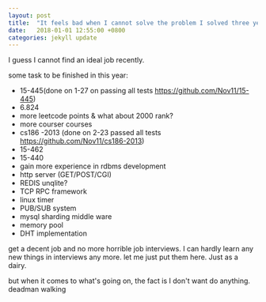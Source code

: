 ```yaml
---
layout: post
title:  "It feels bad when I cannot solve the problem I solved three years ago. Sign."
date:   2018-01-01 12:55:00 +0800
categories: jekyll update
---
```

I guess I cannot find an ideal job recently.

some task to be finished in this year:
* 15-445(done on 1-27 on passing all tests https://github.com/Nov11/15-445)
* 6.824
* more leetcode points & what about 2000 rank?
* more courser courses
* cs186 -2013 (done on 2-23 passed all tests https://github.com/Nov11/cs186-2013)
* 15-462
* 15-440
* gain more experience in rdbms development
* http server (GET/POST/CGI)
* REDIS unqlite?
* TCP RPC framework
* linux timer
* PUB/SUB system
* mysql sharding middle ware
* memory pool
* DHT implementation

get a decent job and no more horrible job interviews.
I can hardly learn any new things in interviews any more.
let me just put them here. Just as a dairy.
 
 but when it comes to what's going on, the fact is I don't want do anything.
 deadman walking

[jekyll-docs]: http://jekyllrb.com/docs/home
[jekyll-gh]:   https://github.com/jekyll/jekyll
[jekyll-talk]: https://talk.jekyllrb.com/
